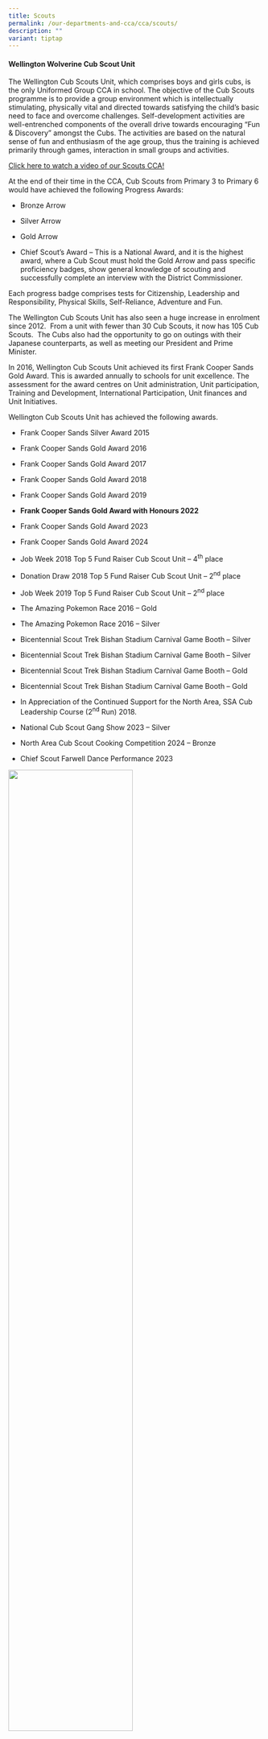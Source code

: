 ```yaml
---
title: Scouts
permalink: /our-departments-and-cca/cca/scouts/
description: ""
variant: tiptap
---
```

<h4><strong>Wellington Wolverine Cub Scout Unit&nbsp;</strong></h4>
<p>The Wellington Cub Scouts Unit, which comprises boys and girls cubs, is
the only Uniformed Group CCA in school. The objective of the Cub Scouts
programme is to provide a group environment which is intellectually stimulating,
physically vital and directed towards satisfying the child’s basic need
to face and overcome challenges. Self-development activities are well-entrenched
components of the overall drive towards encouraging “Fun &amp; Discovery”
amongst the Cubs. The activities are based on the natural sense of fun
and enthusiasm of the age group, thus the training is achieved primarily
through games, interaction in small groups and activities.</p>
<p></p>
<p><a href="https://drive.google.com/file/d/1fYVnk_aHekVWc4D5eXy4g2tRBQjhTLZJ/view?usp=drive_link" rel="noopener nofollow" target="_blank">Click here to watch a video of our Scouts CCA!</a>
</p>
<p></p>
<p>At the end of their time in the CCA, Cub Scouts from Primary 3 to Primary
6 would have achieved the following Progress Awards:</p>
<ul data-tight="true" class="tight">
<li>
<p>Bronze Arrow&nbsp;</p>
</li>
<li>
<p>Silver Arrow</p>
</li>
<li>
<p>Gold Arrow</p>
</li>
<li>
<p>Chief Scout’s Award – This is a National Award, and it is the highest
award, where a Cub Scout must hold the Gold Arrow and pass specific proficiency
badges, show general knowledge of scouting and successfully complete an
interview with the District Commissioner.&nbsp;&nbsp;</p>
</li>
</ul>
<p>Each progress badge comprises tests for Citizenship, Leadership and Responsibility,
Physical Skills, Self-Reliance, Adventure and Fun.&nbsp;&nbsp;</p>
<p>The Wellington Cub Scouts Unit has also seen a huge increase in enrolment
since 2012.&nbsp; From a unit with fewer than 30 Cub Scouts, it now has
105 Cub Scouts.&nbsp; The Cubs also had the opportunity to go on outings
with their Japanese counterparts, as well as meeting our President and
Prime Minister.</p>
<p>In 2016, Wellington Cub Scouts Unit achieved its first Frank Cooper Sands
Gold Award. This is awarded annually to schools for unit excellence. The
assessment for the award centres on Unit administration, Unit participation,
Training and Development, International Participation, Unit finances and
Unit Initiatives.&nbsp;</p>
<p>Wellington Cub Scouts Unit has achieved the following awards.</p>
<ul data-tight="true" class="tight">
<li>
<p>Frank Cooper Sands Silver Award 2015</p>
</li>
<li>
<p>Frank Cooper Sands Gold Award 2016</p>
</li>
<li>
<p>Frank Cooper Sands Gold Award 2017</p>
</li>
<li>
<p>Frank Cooper Sands Gold Award 2018</p>
</li>
<li>
<p>Frank Cooper Sands Gold Award 2019</p>
</li>
<li>
<p><strong>Frank Cooper Sands Gold Award with Honours 2022</strong>
</p>
</li>
<li>
<p>Frank Cooper Sands Gold Award 2023</p>
</li>
<li>
<p>Frank Cooper Sands Gold Award 2024</p>
</li>
<li>
<p>Job Week 2018 Top 5 Fund Raiser Cub Scout Unit – 4<sup>th</sup> place</p>
</li>
<li>
<p>Donation Draw 2018 Top 5 Fund Raiser Cub Scout Unit – 2<sup>nd</sup> place</p>
</li>
<li>
<p>Job Week 2019 Top 5 Fund Raiser Cub Scout Unit – 2<sup>nd</sup> place&nbsp;</p>
</li>
<li>
<p>The Amazing Pokemon Race 2016 – Gold&nbsp;</p>
</li>
<li>
<p>The Amazing Pokemon Race 2016 – Silver</p>
</li>
<li>
<p>Bicentennial Scout Trek Bishan Stadium Carnival Game Booth – Silver</p>
</li>
<li>
<p>Bicentennial Scout Trek Bishan Stadium Carnival Game Booth – Silver</p>
</li>
<li>
<p>Bicentennial Scout Trek Bishan Stadium Carnival Game Booth – Gold&nbsp;</p>
</li>
<li>
<p>Bicentennial Scout Trek Bishan Stadium Carnival Game Booth – Gold</p>
</li>
<li>
<p>In Appreciation of the Continued Support for the North Area, SSA Cub Leadership
Course (2<sup>nd</sup> Run) 2018.&nbsp;</p>
</li>
<li>
<p>National Cub Scout Gang Show 2023 – Silver&nbsp;</p>
</li>
<li>
<p>North Area Cub Scout Cooking Competition 2024 – Bronze&nbsp;</p>
</li>
<li>
<p>Chief Scout Farwell Dance Performance 2023</p>
</li>
</ul>
<p></p>
<div class="isomer-image-wrapper">
<img style="width: 70%;" height="auto" width="100%" alt="" src="/images/Scouts CCA/Scouts_2025.gif">
</div>
<p></p>
<p>
<br>
</p>
<p></p>